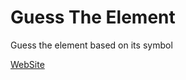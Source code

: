 # Guess The Element
Guess the element based on its symbol

[WebSite](https://ssebastianoo.github.io/GuessTheElement)
